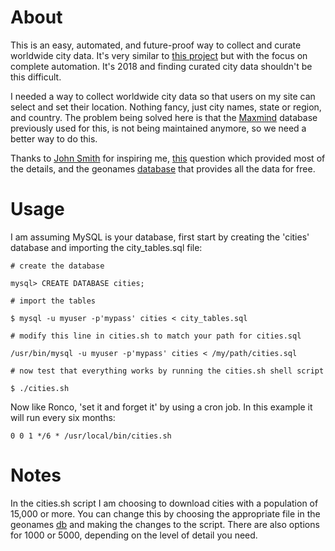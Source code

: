 # About

This is an easy, automated, and future-proof way to collect and curate worldwide city data. It's very similar to [this project](https://github.com/JoshSmith/worldwide-city-database) but with the focus on complete automation. It's 2018 and finding curated city data shouldn't be this difficult.

I needed a way to collect worldwide city data so that users on my site can select and set their location. Nothing fancy, just city names, state or region, and country. The problem being solved here is that the [Maxmind](https://www.maxmind.com/en/free-world-cities-database) database previously used for this, is not being maintained anymore, so we need a better way to do this.

Thanks to [John Smith](https://github.com/joshsmith) for inspiring me, [this](https://dba.stackexchange.com/questions/145080/import-geonames-allcountries-txt-into-mysql-5-7-using-load-infile-error-1300) question which provided most of the details, and the geonames [database](http://download.geonames.org/export/dump/) that provides all the data for free.

# Usage

I am assuming MySQL is your database, first start by creating the 'cities' database and importing the city_tables.sql file:

```
# create the database

mysql> CREATE DATABASE cities;

# import the tables

$ mysql -u myuser -p'mypass' cities < city_tables.sql

# modify this line in cities.sh to match your path for cities.sql

/usr/bin/mysql -u myuser -p'mypass' cities < /my/path/cities.sql

# now test that everything works by running the cities.sh shell script

$ ./cities.sh
```
Now like Ronco, 'set it and forget it' by using a cron job. In this example it will run every six months:

`0 0 1 */6 * /usr/local/bin/cities.sh`

# Notes

In the cities.sh script I am choosing to download cities with a population of 15,000 or more. You can change this by choosing the appropriate file in the geonames [db](http://download.geonames.org/export/dump/) and making the changes to the script. There are also options for 1000 or 5000, depending on the level of detail you need.
